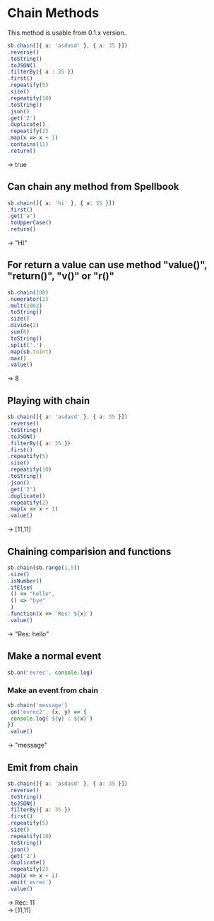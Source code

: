 # Chain Methods

This method is usable from 0.1.x version.

```javascript
sb.chain([{ a: 'asdasd' }, { a: 35 }])
.reverse()
.toString()
.toJSON()
.filterBy({ a : 35 })
.first()
.repeatify(5)
.size()
.repeatify(10)
.toString()
.json()
.get('2')
.duplicate()
.repeatify(2)
.map(x => x + 1)
.contains(11)
.return()
```

-&gt; true

## Can chain any method from Spellbook

```javascript
sb.chain([{ a: 'hi' }, { a: 35 }])
.first()
.get('a')
.toUpperCase()
.return()
```

-&gt; "HI"

## For return a value can use method "value\(\)", "return\(\)", "v\(\)" or "r\(\)"

```javascript
sb.chain(100)
.numerator(2)
.mult(1002)
.toString()
.size()
.divide(2)
.sum(6)
.toString()
.split('.')
.map(sb.toInt)
.max()
.value()
```

-&gt; 8

## Playing with chain

```javascript
sb.chain([{ a: 'asdasd' }, { a: 35 }])
.reverse()
.toString()
.toJSON()
.filterBy({ a: 35 })
.first()
.repeatify(5)
.size()
.repeatify(10)
.toString()
.json()
.get('2')
.duplicate()
.repeatify(2)
.map(x => x + 1)
.value()
```

-&gt; \[11,11\]

## Chaining comparision and functions

```javascript
sb.chain(sb.range(1,5))
.size()
.isNumber()
.ifElse(
 () => "hello",
 () => "bye"
 )
.function(x => `Res: ${x}`)
.value()
```

-&gt; "Res: hello"

## Make a normal event

```javascript
sb.on('evrec', console.log)
```

### Make an event from chain

```javascript
sb.chain('message')
.on('evrec2', (x, y) => {
 console.log(`${y} : ${x}`)
})
.value()
```

-&gt; "message"

## Emit from chain

```javascript
sb.chain([{ a: 'asdasd' }, { a: 35 }])
.reverse()
.toString()
.toJSON()
.filterBy({ a: 35 })
.first()
.repeatify(5)
.size()
.repeatify(10)
.toString()
.json()
.get('2')
.duplicate()
.repeatify(2)
.map(x => x + 1)
.emit('evrec')
.value()
```

-&gt; Rec: 11  
-&gt; \[11,11\]

